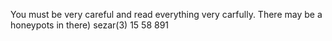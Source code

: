 You must be very careful and read everything very carfully. There may be a honeypots in there) 
sezar(3) 15 58 891 
